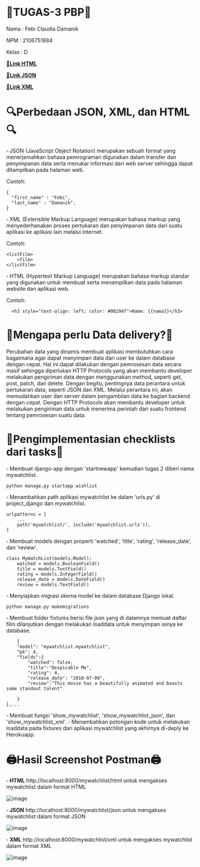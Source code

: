 # 📑TUGAS-3 PBP📑

Nama  : Febi Claudia Damanik

NPM   : 2106751884

Kelas : D

[**🔗Link HTML**](https://tugas2-pbp-febidamanik.herokuapp.com/mywatchlist/html/)

[**🔗Link JSON**](https://tugas2-pbp-febidamanik.herokuapp.com/mywatchlist/json/)

[**🔗Link XML**](https://tugas2-pbp-febidamanik.herokuapp.com/mywatchlist/xml/)

# 🔍Perbedaan JSON, XML, dan HTML🔍
▫ JSON (JavaScript Object Notation) merupakan sebuah format yang menerjemahkan bahasa pemrograman digunakan dalam transfer dan penyimpanan data serta menukar informasi dari web server sehingga dapat ditampilkan pada halaman web.

Contoh: 
```
{
  "first_name" : "Febi",
  "last_name" : "Damanik",
}
```
▫ XML (Extensible Markup Language) merupakan bahasa markup yang menyederhanakan proses pertukaran dan penyimpanan data dari suatu aplikasi ke aplikasi lain melalui internet.

Contoh: 
```<?xml version="1.0"?>
<listFilm>
    <film>
</listFilm>
```
▫ HTML (Hypertext Markup Language) merupakan bahasa markup standar yang digunakan untuk membuat serta menampilkan data pada halaman website dan aplikasi web.

Contoh: 
```
  <h3 style="text-align: left; color: #00294f">Name: {{nama}}</h3>
```

# 📩Mengapa perlu Data delivery?📩
Perubahan data yang dinamis membuat aplikasi membutuhkan cara bagaimana agar dapat menyimpan data dari user ke dalam database dengan cepat. Hal ini dapat dilakukan dengan pemrosesan data secara masif sehingga diperlukan HTTP Protocols yang akan membantu developer melakukan pengiriman data dengan menggunakan method, seperti get, post, patch, dan delete. Dengan begitu, pentingnya data perantara untuk pertukaran data, seperti JSON dan XML. Melalui perantara ini, akan memudahkan user dan server dalam pengambilan data ke bagian backend dengan cepat. Dengan HTTP Protocols akan membantu developer untuk melakukan pengiriman data untuk menerima perintah dari suatu frontend tentang pemrosesan suatu data.

# 📌Pengimplementasian checklists dari tasks📌
▫ Membuat django-app dengan 'startnewapp' kemudian tugas 2 diberi nama mywatchlist.
```
python manage.py startapp wishlist
```
▫ Menambahkan path aplikasi mywatchlist ke dalam 'urls.py' di project_django dan mywatchlist.
```
urlpatterns = [
    ...
    path('mywatchlist/', include('mywatchlist.urls')),
]
```
▫ Membuat models dengan properti 'watched', 'title', 'rating', 'release_date', dan 'review'.
```
class MyWatchList(models.Model):
    watched = models.BooleanField() 
    title = models.TextField()
    rating = models.IntegerField()
    release_date = models.DateField()
    review = models.TextField()
```
▫ Menyiapkan migrasi skema model ke dalam database Django lokal.
```
python manage.py makemigrations
```
▫ Membuat folder fixtures berisi file json yang di dalamnya memuat daftar film dilanjutkan dengan melakukan loaddata untuk menyimpan isinya ke database.
```[
    {
    "model": "mywatchlist.mywatchlist",
    "pk": 4,
    "fields":{
        "watched": false,
        "title":"Despicable Me",
        "rating": 4,
        "release_date": "2010-07-09",
        "review":"This movie has a beautifully animated and boasts some standout talent"

    }
},...
```
▫ Membuat fungsi 'show_mywatchlist', 'show_mywatchlist_json', dan 'show_mywatchlist_xml'. 
▫ Menambahkan potongan kode untuk melakukan loaddata pada fixtures dari aplikasi mywatchlist yang akhirnya di-deply ke Herokuapp.

# 🖨Hasil Screenshot Postman🖨
▫ **HTML**
http://localhost:8000/mywatchlist/html untuk mengakses mywatchlist dalam format HTML

![image](https://user-images.githubusercontent.com/112416751/191333281-ff9936ef-9a85-4eb2-8cea-76ba6c581637.png)

▫ **JSON**
 http://localhost:8000/mywatchlist/json untuk mengakses mywatchlist dalam format JSON
 
![image](https://user-images.githubusercontent.com/112416751/191333476-d0fb8bce-bd05-4403-a32c-c9ec7e1fb4ea.png)

▫ **XML**
 http://localhost:8000/mywatchlist/xml untuk mengakses mywatchlist dalam format XML
 
![image](https://user-images.githubusercontent.com/112416751/191334092-cf04cd55-9a01-479c-8a63-c7766c9358d3.png)
